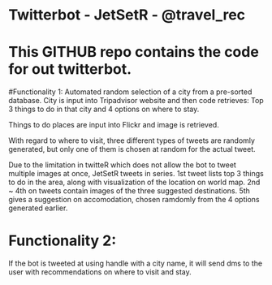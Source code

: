 # Twitterbot - JetSetR - @travel_rec

# This GITHUB repo contains the code for out twitterbot.

#Functionality 1:
Automated random selection of a city from a pre-sorted database.
City is input into Tripadvisor website and then code retrieves:
Top 3 things to do in that city and 4 options on where to stay.

Things to do places are input into Flickr and image is retrieved.

With regard to where to visit, three different types of tweets are randomly generated, but only one of them is chosen at random for the actual tweet.

Due to the limitation in twitteR which does not allow the bot to tweet multiple images at once, 
JetSetR tweets in series. 
1st tweet lists top 3 things to do in the area, along with visualization of the location on world map.
2nd ~ 4th on tweets contain images of the three suggested destinations. 
5th gives a suggestion on accomodation, chosen ramdomly from the 4 options generated earlier.

# Functionality 2:
If the bot is tweeted at using handle with a city name, it will send dms to the user with recommendations on
where to visit and stay.
